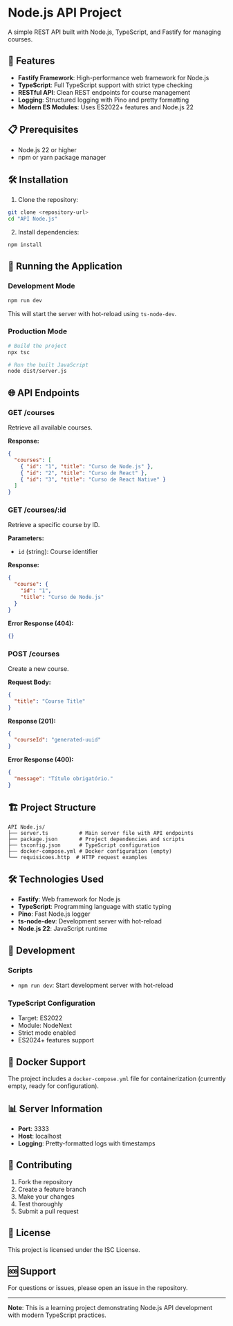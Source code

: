 # Node.js API Project

A simple REST API built with Node.js, TypeScript, and Fastify for managing courses.

## 🚀 Features

- **Fastify Framework**: High-performance web framework for Node.js
- **TypeScript**: Full TypeScript support with strict type checking
- **RESTful API**: Clean REST endpoints for course management
- **Logging**: Structured logging with Pino and pretty formatting
- **Modern ES Modules**: Uses ES2022+ features and Node.js 22

## 📋 Prerequisites

- Node.js 22 or higher
- npm or yarn package manager

## 🛠️ Installation

1. Clone the repository:
```bash
git clone <repository-url>
cd "API Node.js"
```

2. Install dependencies:
```bash
npm install
```

## 🚀 Running the Application

### Development Mode
```bash
npm run dev
```

This will start the server with hot-reload using `ts-node-dev`.

### Production Mode
```bash
# Build the project
npx tsc

# Run the built JavaScript
node dist/server.js
```

## 🌐 API Endpoints

### GET /courses
Retrieve all available courses.

**Response:**
```json
{
  "courses": [
    { "id": "1", "title": "Curso de Node.js" },
    { "id": "2", "title": "Curso de React" },
    { "id": "3", "title": "Curso de React Native" }
  ]
}
```

### GET /courses/:id
Retrieve a specific course by ID.

**Parameters:**
- `id` (string): Course identifier

**Response:**
```json
{
  "course": {
    "id": "1",
    "title": "Curso de Node.js"
  }
}
```

**Error Response (404):**
```json
{}
```

### POST /courses
Create a new course.

**Request Body:**
```json
{
  "title": "Course Title"
}
```

**Response (201):**
```json
{
  "courseId": "generated-uuid"
}
```

**Error Response (400):**
```json
{
  "message": "Título obrigatório."
}
```

## 🏗️ Project Structure

```
API Node.js/
├── server.ts          # Main server file with API endpoints
├── package.json       # Project dependencies and scripts
├── tsconfig.json      # TypeScript configuration
├── docker-compose.yml # Docker configuration (empty)
└── requisicoes.http  # HTTP request examples
```

## 🛠️ Technologies Used

- **Fastify**: Web framework for Node.js
- **TypeScript**: Programming language with static typing
- **Pino**: Fast Node.js logger
- **ts-node-dev**: Development server with hot-reload
- **Node.js 22**: JavaScript runtime

## 📝 Development

### Scripts
- `npm run dev`: Start development server with hot-reload

### TypeScript Configuration
- Target: ES2022
- Module: NodeNext
- Strict mode enabled
- ES2024+ features support

## 🐳 Docker Support

The project includes a `docker-compose.yml` file for containerization (currently empty, ready for configuration).

## 📊 Server Information

- **Port**: 3333
- **Host**: localhost
- **Logging**: Pretty-formatted logs with timestamps

## 🤝 Contributing

1. Fork the repository
2. Create a feature branch
3. Make your changes
4. Test thoroughly
5. Submit a pull request

## 📄 License

This project is licensed under the ISC License.

## 🆘 Support

For questions or issues, please open an issue in the repository.

---

**Note**: This is a learning project demonstrating Node.js API development with modern TypeScript practices.
